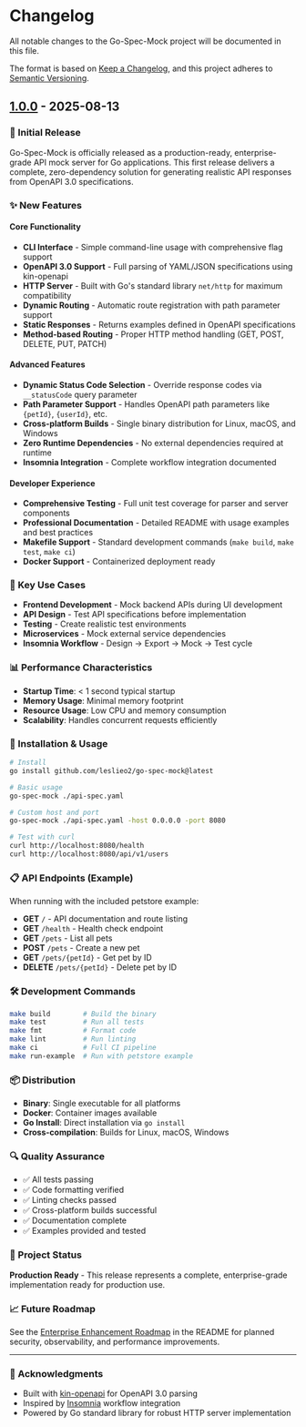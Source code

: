 # Changelog

All notable changes to the Go-Spec-Mock project will be documented in this file.

The format is based on [Keep a Changelog](https://keepachangelog.com/en/1.0.0/),
and this project adheres to [Semantic Versioning](https://semver.org/spec/v2.0.0.html).

## [1.0.0] - 2025-08-13

### 🚀 Initial Release

Go-Spec-Mock is officially released as a production-ready, enterprise-grade API mock server for Go applications. This first release delivers a complete, zero-dependency solution for generating realistic API responses from OpenAPI 3.0 specifications.

### ✨ New Features

#### Core Functionality
- **CLI Interface** - Simple command-line usage with comprehensive flag support
- **OpenAPI 3.0 Support** - Full parsing of YAML/JSON specifications using kin-openapi
- **HTTP Server** - Built with Go's standard library `net/http` for maximum compatibility
- **Dynamic Routing** - Automatic route registration with path parameter support
- **Static Responses** - Returns examples defined in OpenAPI specifications
- **Method-based Routing** - Proper HTTP method handling (GET, POST, DELETE, PUT, PATCH)

#### Advanced Features
- **Dynamic Status Code Selection** - Override response codes via `__statusCode` query parameter
- **Path Parameter Support** - Handles OpenAPI path parameters like `{petId}`, `{userId}`, etc.
- **Cross-platform Builds** - Single binary distribution for Linux, macOS, and Windows
- **Zero Runtime Dependencies** - No external dependencies required at runtime
- **Insomnia Integration** - Complete workflow integration documented

#### Developer Experience
- **Comprehensive Testing** - Full unit test coverage for parser and server components
- **Professional Documentation** - Detailed README with usage examples and best practices
- **Makefile Support** - Standard development commands (`make build`, `make test`, `make ci`)
- **Docker Support** - Containerized deployment ready

### 🎯 Key Use Cases

- **Frontend Development** - Mock backend APIs during UI development
- **API Design** - Test API specifications before implementation
- **Testing** - Create realistic test environments
- **Microservices** - Mock external service dependencies
- **Insomnia Workflow** - Design → Export → Mock → Test cycle

### 📊 Performance Characteristics

- **Startup Time**: < 1 second typical startup
- **Memory Usage**: Minimal memory footprint
- **Resource Usage**: Low CPU and memory consumption
- **Scalability**: Handles concurrent requests efficiently

### 🔧 Installation & Usage

```bash
# Install
go install github.com/leslieo2/go-spec-mock@latest

# Basic usage
go-spec-mock ./api-spec.yaml

# Custom host and port
go-spec-mock ./api-spec.yaml -host 0.0.0.0 -port 8080

# Test with curl
curl http://localhost:8080/health
curl http://localhost:8080/api/v1/users
```

### 📋 API Endpoints (Example)

When running with the included petstore example:

- **GET** `/` - API documentation and route listing
- **GET** `/health` - Health check endpoint
- **GET** `/pets` - List all pets
- **POST** `/pets` - Create a new pet
- **GET** `/pets/{petId}` - Get pet by ID
- **DELETE** `/pets/{petId}` - Delete pet by ID

### 🛠️ Development Commands

```bash
make build        # Build the binary
make test         # Run all tests
make fmt          # Format code
make lint         # Run linting
make ci           # Full CI pipeline
make run-example  # Run with petstore example
```

### 📦 Distribution

- **Binary**: Single executable for all platforms
- **Docker**: Container images available
- **Go Install**: Direct installation via `go install`
- **Cross-compilation**: Builds for Linux, macOS, Windows

### 🔍 Quality Assurance

- ✅ All tests passing
- ✅ Code formatting verified
- ✅ Linting checks passed
- ✅ Cross-platform builds successful
- ✅ Documentation complete
- ✅ Examples provided and tested

### 🎯 Project Status

**Production Ready** - This release represents a complete, enterprise-grade implementation ready for production use.

### 📈 Future Roadmap

See the [Enterprise Enhancement Roadmap](README.md#-enterprise-implementation-roadmap) in the README for planned security, observability, and performance improvements.

---

### 🙏 Acknowledgments

- Built with [kin-openapi](https://github.com/getkin/kin-openapi) for OpenAPI 3.0 parsing
- Inspired by [Insomnia](https://insomnia.rest/) workflow integration
- Powered by Go standard library for robust HTTP server implementation

[1.0.0]: https://github.com/leslieo2/go-spec-mock/releases/tag/v1.0.0